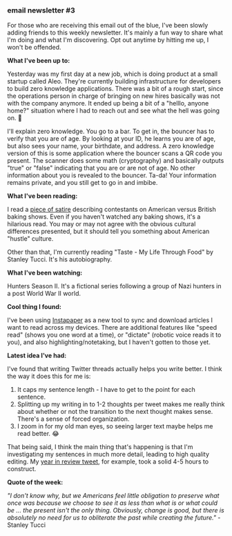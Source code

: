 ### email newsletter #3

For those who are receiving this email out of the blue, I've been slowly adding friends to this weekly newsletter. It's mainly a fun way to share what I'm doing and what I'm discovering. Opt out anytime by hitting me up, I won't be offended.

**What I've been up to:**

Yesterday was my first day at a new job, which is doing product at a small startup called Aleo. They're currently building infrastructure for developers to build zero knowledge applications. There was a bit of a rough start, since the operations person in charge of bringing on new hires basically was not with the company anymore. It ended up being a bit of a "helllo, anyone home?" situation where I had to reach out and see what the hell was going on. 🤨

I'll explain zero knowledge. You go to a bar. To get in, the bouncer has to verify that you are of age. By looking at your ID, he learns you are of age, but also sees your name, your birthdate, and address. A zero knowledge version of this is some application where the bouncer scans a QR code you present. The scanner does some math (cryptography) and basically outputs "true" or "false" indicating that you are or are not of age. No other information about you is revealed to the bouncer. Ta-da! Your information remains private, and you still get to go in and imbibe.

**What I've been reading:**

I read a [piece of satire](https://www.newyorker.com/humor/daily-shouts/the-average-contestant-on-british-baking-shows-vs-the-average-contestant-on-american-cooking-shows) describing contestants on American versus British baking shows. Even if you haven't watched any baking shows, it's a hilarious read. You may or may not agree with the obvious cultural differences presented, but it should tell you something about American "hustle" culture.

Other than that, I'm currently reading "Taste - My Life Through Food" by Stanley Tucci. It's his autobiography.

**What I've been watching:**

Hunters Season II. It's a fictional series following a group of Nazi hunters in a post World War II world.

**Cool thing I found:**

I've been using [Instapaper](https://www.instapaper.com/u) as a new tool to sync and download articles I want to read across my devices. There are additional features like "speed read" (shows you one word at a time), or "dictate" (robotic voice reads it to you), and also highlighting/notetaking, but I haven't gotten to those yet. 

**Latest idea I've had:**

I've found that writing Twitter threads actually helps you write better. I think the way it does this for me is:

1. It caps my sentence length - I have to get to the point for each sentence.
2. Splitting up my writing in to 1-2 thoughts per tweet makes me really think about whether or not the transition to the next thought makes sense. There's a sense of forced organization. 
3. I zoom in for my old man eyes, so seeing larger text maybe helps me read better. 😂

That being said, I think the main thing that's happening is that I'm investigating my sentences in much more detail, leading to high quality editing. My [year in review tweet](https://twitter.com/fronkfeeds/status/1614365170616373249), for example, took a solid 4-5 hours to construct.

**Quote of the week:**

*"I don't know why, but we Americans feel little obligation to preserve what once was because we choose to see it as less than what is or what could be ... the present isn't the only thing. Obviously, change is good, but there is absolutely no need for us to obliterate the past while creating the future."* - Stanley Tucci